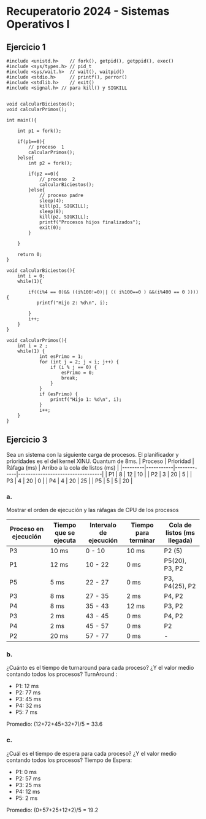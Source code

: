 # Recuperatorio 2024 - Sistemas Operativos I

## Ejercicio 1
```
#include <unistd.h>    // fork(), getpid(), getppid(), exec()
#include <sys/types.h> // pid_t
#include <sys/wait.h>  // wait(), waitpid()
#include <stdio.h>     // printf(), perror()
#include <stdlib.h>    // exit()
#include <signal.h> // para kill() y SIGKILL


void calcularBiciestos();
void calcularPrimos();

int main(){

    int p1 = fork();

    if(p1==0){
        // proceso  1
        calcularPrimos();
    }else{
        int p2 = fork();

        if(p2 ==0){
            // proceso  2
            calcularBiciestos();
        }else{
            // proceso padre
            sleep(4);
            kill(p1, SIGKILL);
            sleep(8);
            kill(p2, SIGKILL);
            printf("Procesos hijos finalizados");
            exit(0);
        }

    }

    return 0;
}

void calcularBiciestos(){
    int i = 0;
    while(1){
        
        if((i%4 == 0)&& ((i%100!=0)|| (( i%100==0 ) &&(i%400 == 0 )))){
           printf("Hijo 2: %d\n", i);

        }
        i++;
    }
}

void calcularPrimos(){
    int i = 2 ; 
    while(1) {
            int esPrimo = 1;
            for (int j = 2; j < i; j++) {
                if (i % j == 0) {
                    esPrimo = 0;
                    break;
                }
            }
            if (esPrimo) {
                printf("Hijo 1: %d\n", i);
            }
            i++;
    }
}
```

## Ejercicio 3
Sea un sistema con la siguiente carga de procesos. El planificador y prioridades es el del kernel XINU.
Quantum de 8ms.
| Proceso | Prioridad | Ráfaga (ms) | Arribo a la cola de listos (ms) |
|---------|-----------|-------------|----------------------------------|
| P1      | 8         | 12          | 10                               |
| P2      | 3         | 20          | 5                                |
| P3      | 4         | 20          | 0                                |
| P4      | 4         | 20          | 25                               |
| P5      | 5         | 5           | 20                               |

### a. 
Mostrar el orden de ejecución y las ráfagas de CPU de los procesos 

| Proceso en ejecución | Tiempo que se ejecuta | Intervalo de ejecución | Tiempo para terminar | Cola de listos (ms llegada)     |
|----------------------|------------------------|--------------------------|-----------------------|----------------------------------|
| P3                   | 10 ms                 | 0 - 10                  | 10 ms                | P2 (5)                          |
| P1                   | 12 ms                 | 10 - 22                 | 0 ms                 | P5(20), P3, P2                  |
| P5                   | 5 ms                  | 22 - 27                 | 0 ms                 | P3, P4(25), P2                  |
| P3                   | 8 ms                  | 27 - 35                 | 2 ms                 | P4, P2                          |
| P4                   | 8 ms                  | 35 - 43                 | 12 ms                | P3, P2                          |
| P3                   | 2 ms                  | 43 - 45                 | 0 ms                 | P4, P2                          |
| P4                   | 2 ms                  | 45 - 57                 | 0 ms                 | P2                              |
| P2                   | 20 ms                 | 57 - 77                 | 0 ms                 | -                               |

### b.
 ¿Cuánto es el tiempo de turnaround para cada proceso? ¿Y el valor medio contando todos los
procesos?
TurnAround :    
  - P1: 12 ms    
  - P2: 77 ms
  - P3: 45 ms
  - P4: 32 ms
  - P5: 7 ms
    
Promedio: (12+72+45+32+7)/5 = 33.6
### c. 
¿Cuál es el tiempo de espera para cada proceso? ¿Y el valor medio contando todos los procesos?
Tiempo de Espera:   
  - P1: 0 ms        
  - P2: 57 ms
  - P3: 25 ms
  - P4: 12 ms
  - P5: 2 ms
      
Promedio: (0+57+25+12+2)/5 = 19.2



 
